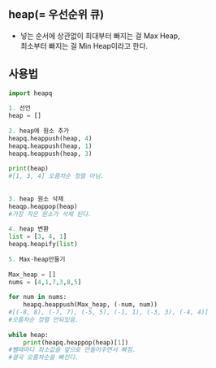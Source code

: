 ## heap(= 우선순위 큐)
- 넣는 순서에 상관없이 최대부터 빠지는 걸 Max Heap,  
최소부터 빠지는 걸 Min Heap이라고 한다.
 
 
## 사용법
``` python
import heapq
 
1. 선언
heap = []
 
2. heap에 원소 추가
heapq.heappush(heap, 4)
heapq.heappush(heap, 1)
heapq.heappush(heap, 3)
 
print(heap)
#[1, 3, 4] 오름차순 정렬 아님.
 
 
3. heap 원소 삭제
heaqp.heappop(heap)
#가장 작은 원소가 삭제 된다.
 
4. heap 변환
list = [3, 4, 1]
heapq.heapify(list)
 
5. Max-heap만들기
 
Max_heap = []
nums = [4,1,7,3,8,5]
 
for num in nums:
    heapq.heappush(Max_heap, (-num, num))
#[(-8, 8), (-7, 7), (-5, 5), (-1, 1), (-3, 3), (-4, 4)]
#오름차순 정렬 안되있음.
 
while heap:
    print(heapq.heappop(heap)[1])
#뺄때마다 최소값을 앞으로 만들어주면서 빠짐.
#결국 오름차순을 빠진다.
```
 

